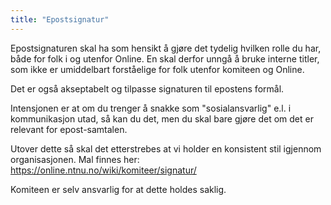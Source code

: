```yaml
---
title: "Epostsignatur"
---
```


Epostsignaturen skal ha som hensikt å gjøre det tydelig hvilken rolle du har, både for folk i og utenfor Online. En skal derfor unngå å bruke interne titler, som ikke er umiddelbart forståelige for folk utenfor komiteen og Online. 

Det er også akseptabelt og tilpasse signaturen til epostens formål. 

Intensjonen er at om du trenger å snakke som "sosialansvarlig" e.l. i kommunikasjon utad, så kan du det, men du skal bare gjøre det om det er relevant for epost-samtalen.   

Utover dette så skal det etterstrebes at vi holder en konsistent stil igjennom organisasjonen. Mal finnes her: https://online.ntnu.no/wiki/komiteer/signatur/

Komiteen er selv ansvarlig for at dette holdes saklig.
